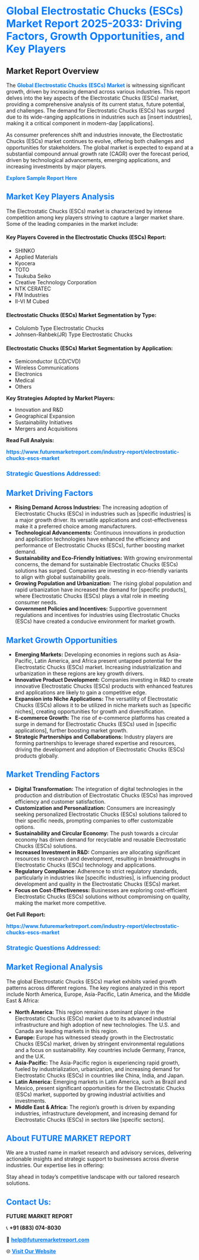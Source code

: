 <h1 style="color: #007BFF;">Global Electrostatic Chucks (ESCs) Market Report 2025-2033: Driving Factors, Growth Opportunities, and Key Players</h1>

<section id="overview">
<h2>Market Report Overview</h2>
<p>The <a href="https://www.futuremarketreport.com/industry-report/electrostatic-chucks-escs-market" style="color: #007BFF; text-decoration: none;"><strong>Global Electrostatic Chucks (ESCs) Market</strong></a> is witnessing significant growth, driven by increasing demand across various industries. This report delves into the key aspects of the Electrostatic Chucks (ESCs) market, providing a comprehensive analysis of its current status, future potential, and challenges. The demand for Electrostatic Chucks (ESCs) has surged due to its wide-ranging applications in industries such as [insert industries], making it a critical component in modern-day [applications].</p>
<p>As consumer preferences shift and industries innovate, the Electrostatic Chucks (ESCs) market continues to evolve, offering both challenges and opportunities for stakeholders. The global market is expected to expand at a substantial compound annual growth rate (CAGR) over the forecast period, driven by technological advancements, emerging applications, and increasing investments by major players.</p>
</section>

<section id="overview">
<p><a href="https://www.futuremarketreport.com/request-sample/reportId=82238" style="color: #007BFF; text-decoration: none;"><strong>Explore Sample Report Here</strong></a></p>
</section>

<section id="key-players">
<h2 style="color: #007BFF;">Market Key Players Analysis</h2>
<p>The Electrostatic Chucks (ESCs) market is characterized by intense competition among key players striving to capture a larger market share. Some of the leading companies in the market include:</p>
<h4>Key Players Covered in the Electrostatic Chucks (ESCs) Report:</h4>
<ul><li>SHINKO</li><li>Applied Materials</li><li>Kyocera</li><li>TOTO</li><li>Tsukuba Seiko</li><li>Creative Technology Corporation</li><li>NTK CERATEC</li><li>FM Industries</li><li>II-VI M Cubed</li></ul>
<h4>Electrostatic Chucks (ESCs) Market Segmentation by Type:</h4>
<ul><li>Colulomb Type Electrostatic Chucks</li><li>Johnsen-Rahbek(JR) Type Electrostatic Chucks</li></ul>

<h4>Electrostatic Chucks (ESCs) Market Segmentation by Application:</h4>
<ul><li>Semiconductor (LCD/CVD)</li><li>Wireless Communications</li><li>Electronics</li><li>Medical</li><li>Others</li></ul>
<p><strong>Key Strategies Adopted by Market Players:</strong></p>
<ul>
<li>Innovation and R&D</li>
<li>Geographical Expansion</li>
<li>Sustainability Initiatives</li>
<li>Mergers and Acquisitions</li>
</ul>
</section>

<section>
<p><strong>Read Full Analysis: </strong></p><a href="https://www.futuremarketreport.com/industry-report/electrostatic-chucks-escs-market" style="color: #007BFF; text-decoration: none;"><strong>https://www.futuremarketreport.com/industry-report/electrostatic-chucks-escs-market</strong></a>
<h3 style="color: #007BFF;">Strategic Questions Addressed:</h3>
</section>

<section id="driving-factors">
<h2 style="color: #007BFF;">Market Driving Factors</h2>
<ul>
<li><strong>Rising Demand Across Industries:</strong> The increasing adoption of Electrostatic Chucks (ESCs) in industries such as [specific industries] is a major growth driver. Its versatile applications and cost-effectiveness make it a preferred choice among manufacturers.</li>
<li><strong>Technological Advancements:</strong> Continuous innovations in production and application technologies have enhanced the efficiency and performance of Electrostatic Chucks (ESCs), further boosting market demand.</li>
<li><strong>Sustainability and Eco-Friendly Initiatives:</strong> With growing environmental concerns, the demand for sustainable Electrostatic Chucks (ESCs) solutions has surged. Companies are investing in eco-friendly variants to align with global sustainability goals.</li>
<li><strong>Growing Population and Urbanization:</strong> The rising global population and rapid urbanization have increased the demand for [specific products], where Electrostatic Chucks (ESCs) plays a vital role in meeting consumer needs.</li>
<li><strong>Government Policies and Incentives:</strong> Supportive government regulations and incentives for industries using Electrostatic Chucks (ESCs) have created a conducive environment for market growth.</li>
</ul>
</section>

<section id="growth-opportunities">
<h2 style="color: #007BFF;">Market Growth Opportunities</h2>
<ul>
<li><strong>Emerging Markets:</strong> Developing economies in regions such as Asia-Pacific, Latin America, and Africa present untapped potential for the Electrostatic Chucks (ESCs) market. Increasing industrialization and urbanization in these regions are key growth drivers.</li>
<li><strong>Innovative Product Development:</strong> Companies investing in R&D to create innovative Electrostatic Chucks (ESCs) products with enhanced features and applications are likely to gain a competitive edge.</li>
<li><strong>Expansion into Niche Applications:</strong> The versatility of Electrostatic Chucks (ESCs) allows it to be utilized in niche markets such as [specific niches], creating opportunities for growth and diversification.</li>
<li><strong>E-commerce Growth:</strong> The rise of e-commerce platforms has created a surge in demand for Electrostatic Chucks (ESCs) used in [specific applications], further boosting market growth.</li>
<li><strong>Strategic Partnerships and Collaborations:</strong> Industry players are forming partnerships to leverage shared expertise and resources, driving the development and adoption of Electrostatic Chucks (ESCs) products globally.</li>
</ul>
</section>

<section id="trending-factors">
<h2 style="color: #007BFF;">Market Trending Factors</h2>
<ul>
<li><strong>Digital Transformation:</strong> The integration of digital technologies in the production and distribution of Electrostatic Chucks (ESCs) has improved efficiency and customer satisfaction.</li>
<li><strong>Customization and Personalization:</strong> Consumers are increasingly seeking personalized Electrostatic Chucks (ESCs) solutions tailored to their specific needs, prompting companies to offer customizable options.</li>
<li><strong>Sustainability and Circular Economy:</strong> The push towards a circular economy has driven demand for recyclable and reusable Electrostatic Chucks (ESCs) solutions.</li>
<li><strong>Increased Investment in R&D:</strong> Companies are allocating significant resources to research and development, resulting in breakthroughs in Electrostatic Chucks (ESCs) technology and applications.</li>
<li><strong>Regulatory Compliance:</strong> Adherence to strict regulatory standards, particularly in industries like [specific industries], is influencing product development and quality in the Electrostatic Chucks (ESCs) market.</li>
<li><strong>Focus on Cost-Effectiveness:</strong> Businesses are exploring cost-efficient Electrostatic Chucks (ESCs) solutions without compromising on quality, making the market more competitive.</li>
</ul>
</section>

<section>
<p><strong>Get Full Report: </strong></p><a href="https://www.futuremarketreport.com/industry-report/electrostatic-chucks-escs-market" style="color: #007BFF; text-decoration: none;"><strong>https://www.futuremarketreport.com/industry-report/electrostatic-chucks-escs-market</strong></a>
<h3 style="color: #007BFF;">Strategic Questions Addressed:</h3>
</section>


<section id="regional-analysis">
<h2 style="color: #007BFF;">Market Regional Analysis</h2>
<p>The global Electrostatic Chucks (ESCs) market exhibits varied growth patterns across different regions. The key regions analyzed in this report include North America, Europe, Asia-Pacific, Latin America, and the Middle East & Africa:</p>
<ul>
<li><strong>North America:</strong> This region remains a dominant player in the Electrostatic Chucks (ESCs) market due to its advanced industrial infrastructure and high adoption of new technologies. The U.S. and Canada are leading markets in this region.</li>
<li><strong>Europe:</strong> Europe has witnessed steady growth in the Electrostatic Chucks (ESCs) market, driven by stringent environmental regulations and a focus on sustainability. Key countries include Germany, France, and the U.K.</li>
<li><strong>Asia-Pacific:</strong> The Asia-Pacific region is experiencing rapid growth, fueled by industrialization, urbanization, and increasing demand for Electrostatic Chucks (ESCs) in countries like China, India, and Japan.</li>
<li><strong>Latin America:</strong> Emerging markets in Latin America, such as Brazil and Mexico, present significant opportunities for the Electrostatic Chucks (ESCs) market, supported by growing industrial activities and investments.</li>
<li><strong>Middle East & Africa:</strong> The region’s growth is driven by expanding industries, infrastructure development, and increasing demand for Electrostatic Chucks (ESCs) in sectors like [specific sectors].</li>
</ul>
</section>

<footer>
<h2 style="color: #007BFF;">About FUTURE MARKET REPORT</h2>
<p>We are a trusted name in market research and advisory services, delivering actionable insights and strategic support to businesses across diverse industries. Our expertise lies in offering:</p>

<p>Stay ahead in today’s competitive landscape with our tailored research solutions.</p>

<h2 style="color: #007BFF;">Contact Us:</h2>
<p><strong>FUTURE MARKET REPORT</strong></p>
<p>📞 <strong>+91 (883) 074-8030</strong></p>
<p>📧 <strong><a href="mailto:help@futuremarketreport.com" style="color: #007BFF;">help@futuremarketreport.com</a></strong></p>
<p>🌐 <strong><a href="https://www.futuremarketreport.com/" style="color: #007BFF;">Visit Our Website</a></strong></p>
</footer>